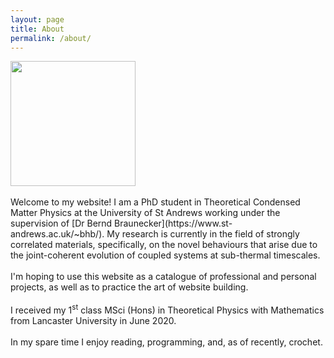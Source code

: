 ```yaml
---
layout: page
title: About
permalink: /about/
---
```


<img src="{{site.baseurl}}/assets/images/MyMug.jpg" width = "200">
<br>
<br>
Welcome to my website! I am a PhD student in Theoretical Condensed Matter Physics at the University of St Andrews working under the 
supervision of [Dr Bernd Braunecker](https://www.st-andrews.ac.uk/~bhb/). My research is currently in the field of strongly correlated materials, specifically, on the novel behaviours that arise due to the joint-coherent evolution of coupled systems at sub-thermal timescales.
<br>
<br>
I'm hoping to use this website as a catalogue of professional and personal projects, as well as to practice the art of website building.
<br>
<br>
I received my 1<sup>st</sup> class MSci (Hons) in Theoretical Physics with Mathematics from Lancaster University in June 2020.
<br>
<br>
In my spare time I enjoy reading, programming, and, as of recently, crochet.
